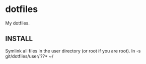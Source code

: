# dotfiles
My dotfiles.

## INSTALL
Symlink all files in the user directory (or root if you are root).
ln -s git/dotfiles/user/.??* ~/
